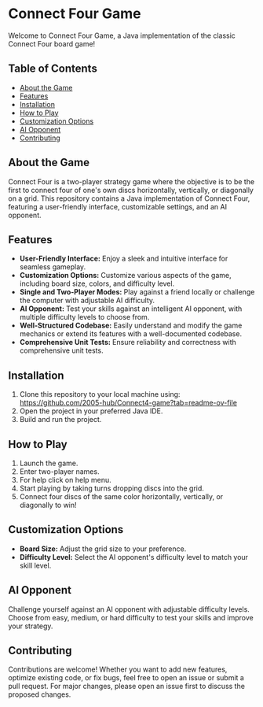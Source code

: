 # Connect Four Game

Welcome to Connect Four Game, a Java implementation of the classic Connect Four board game!


## Table of Contents
- [About the Game](#about-the-game)
- [Features](#features)
- [Installation](#installation)
- [How to Play](#how-to-play)
- [Customization Options](#customization-options)
- [AI Opponent](#ai-opponent)
- [Contributing](#contributing)

## About the Game

Connect Four is a two-player strategy game where the objective is to be the first to connect four of one's own discs horizontally, vertically, or diagonally on a grid. This repository contains a Java implementation of Connect Four, featuring a user-friendly interface, customizable settings, and an AI opponent.

## Features

- **User-Friendly Interface:** Enjoy a sleek and intuitive interface for seamless gameplay.
- **Customization Options:** Customize various aspects of the game, including board size, colors, and difficulty level.
- **Single and Two-Player Modes:** Play against a friend locally or challenge the computer with adjustable AI difficulty.
- **AI Opponent:** Test your skills against an intelligent AI opponent, with multiple difficulty levels to choose from.
- **Well-Structured Codebase:** Easily understand and modify the game mechanics or extend its features with a well-documented codebase.
- **Comprehensive Unit Tests:** Ensure reliability and correctness with comprehensive unit tests.

## Installation

1. Clone this repository to your local machine using: https://github.com/2005-hub/Connect4-game?tab=readme-ov-file
2. Open the project in your preferred Java IDE.
3. Build and run the project.

## How to Play

1. Launch the game.
2. Enter two-player names.
3. For help click on help menu.
4. Start playing by taking turns dropping discs into the grid.
5. Connect four discs of the same color horizontally, vertically, or diagonally to win!

## Customization Options

- **Board Size:** Adjust the grid size to your preference.
- **Difficulty Level:** Select the AI opponent's difficulty level to match your skill level.

## AI Opponent

Challenge yourself against an AI opponent with adjustable difficulty levels. Choose from easy, medium, or hard difficulty to test your skills and improve your strategy.

## Contributing

Contributions are welcome! Whether you want to add new features, optimize existing code, or fix bugs, feel free to open an issue or submit a pull request. For major changes,
please open an issue first to discuss the proposed changes.

